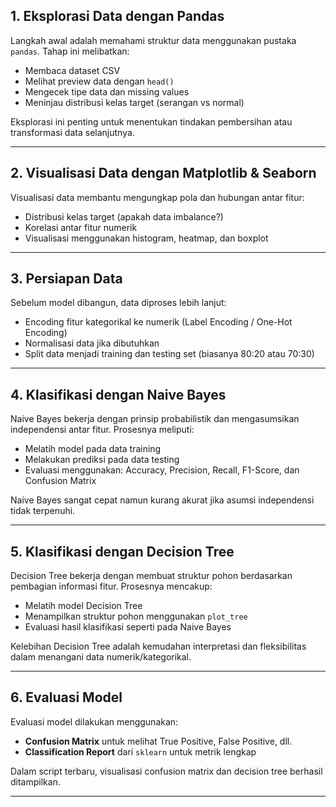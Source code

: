 ## 1. Eksplorasi Data dengan Pandas

Langkah awal adalah memahami struktur data menggunakan pustaka `pandas`. Tahap ini melibatkan:

- Membaca dataset CSV
- Melihat preview data dengan `head()`
- Mengecek tipe data dan missing values
- Meninjau distribusi kelas target (serangan vs normal)

Eksplorasi ini penting untuk menentukan tindakan pembersihan atau transformasi data selanjutnya.

---

## 2. Visualisasi Data dengan Matplotlib & Seaborn

Visualisasi data membantu mengungkap pola dan hubungan antar fitur:

- Distribusi kelas target (apakah data imbalance?)
- Korelasi antar fitur numerik
- Visualisasi menggunakan histogram, heatmap, dan boxplot

---

## 3. Persiapan Data

Sebelum model dibangun, data diproses lebih lanjut:

- Encoding fitur kategorikal ke numerik (Label Encoding / One-Hot Encoding)
- Normalisasi data jika dibutuhkan
- Split data menjadi training dan testing set (biasanya 80:20 atau 70:30)

---

## 4. Klasifikasi dengan Naive Bayes

Naive Bayes bekerja dengan prinsip probabilistik dan mengasumsikan independensi antar fitur. Prosesnya meliputi:

- Melatih model pada data training
- Melakukan prediksi pada data testing
- Evaluasi menggunakan: Accuracy, Precision, Recall, F1-Score, dan Confusion Matrix

Naive Bayes sangat cepat namun kurang akurat jika asumsi independensi tidak terpenuhi.

---

## 5. Klasifikasi dengan Decision Tree

Decision Tree bekerja dengan membuat struktur pohon berdasarkan pembagian informasi fitur. Prosesnya mencakup:

- Melatih model Decision Tree
- Menampilkan struktur pohon menggunakan `plot_tree`
- Evaluasi hasil klasifikasi seperti pada Naive Bayes

Kelebihan Decision Tree adalah kemudahan interpretasi dan fleksibilitas dalam menangani data numerik/kategorikal.

---

## 6. Evaluasi Model

Evaluasi model dilakukan menggunakan:

- **Confusion Matrix** untuk melihat True Positive, False Positive, dll.
- **Classification Report** dari `sklearn` untuk metrik lengkap

Dalam script terbaru, visualisasi confusion matrix dan decision tree berhasil ditampilkan.

---
